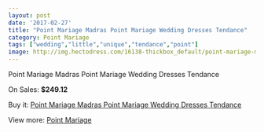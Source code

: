 ```yaml
---
layout: post
date: '2017-02-27'
title: "Point Mariage Madras Point Mariage Wedding Dresses Tendance"
category: Point Mariage
tags: ["wedding","little","unique","tendance","point"]
image: http://img.hectodress.com/16138-thickbox_default/point-mariage-madras-point-mariage-wedding-dresses-tendance.jpg
---
```

Point Mariage Madras Point Mariage Wedding Dresses Tendance

On Sales: **$249.12**
<a href="https://www.hectodress.com/point-mariage/7859-point-mariage-madras-point-mariage-wedding-dresses-tendance.html"><amp-img layout="responsive" width="600" height="600" src="//img.hectodress.com/16138-thickbox_default/point-mariage-madras-point-mariage-wedding-dresses-tendance.jpg" alt="Point Mariage Madras Point Mariage Wedding Dresses Tendance 0" /></a>
<a href="https://www.hectodress.com/point-mariage/7859-point-mariage-madras-point-mariage-wedding-dresses-tendance.html"><amp-img layout="responsive" width="600" height="600" src="//img.hectodress.com/16139-thickbox_default/point-mariage-madras-point-mariage-wedding-dresses-tendance.jpg" alt="Point Mariage Madras Point Mariage Wedding Dresses Tendance 1" /></a>

Buy it: [Point Mariage Madras Point Mariage Wedding Dresses Tendance](https://www.hectodress.com/point-mariage/7859-point-mariage-madras-point-mariage-wedding-dresses-tendance.html "Point Mariage Madras Point Mariage Wedding Dresses Tendance")

View more: [Point Mariage](https://www.hectodress.com/138-point-mariage "Point Mariage")